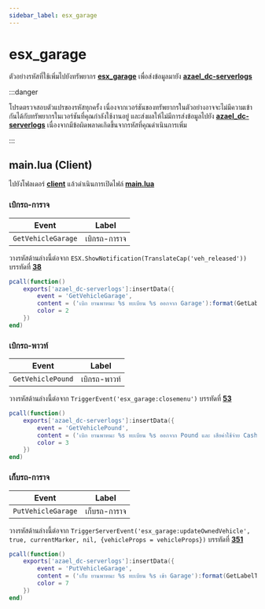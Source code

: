```yaml
---
sidebar_label: esx_garage
---
```


# esx_garage

ตัวอย่างรหัสที่ใช้เพิ่มไปยังทรัพยากร **[esx_garage](https://github.com/esx-framework/esx-legacy/tree/main/%5Besx_addons%5D/esx_garage)** เพื่อส่งข้อมูลมายัง **[azael_dc-serverlogs](../../)**

:::danger

โปรดตรวจสอบตัวแปรของรหัสทุกครั้ง เนื่องจากเวอร์ชันของทรัพยากรในตัวอย่างอาจจะไม่มีความเข้ากันได้กับทรัพยากรในเวอร์ชันที่คุณกำลังใช้งานอยู่ และส่งผลให้ไม่มีการส่งข้อมูลไปยัง **[azael_dc-serverlogs](../../)** เนื่องจากมีข้อผิดพลาดเกิดขึ้นจากรหัสที่คุณดำเนินการเพิ่ม

:::

## main.lua (Client)

ไปยังโฟลเดอร์ **[client](https://github.com/esx-framework/esx-legacy/tree/main/%5Besx_addons%5D/esx_garage/client)** แล้วดำเนินการเปิดไฟล์ **[main.lua](https://github.com/esx-framework/esx-legacy/blob/main/%5Besx_addons%5D/esx_garage/client/main.lua)**

### เบิกรถ-การาจ

| Event                                  | Label
|----------------------------------------|----------------------------------------
| `GetVehicleGarage`                     | เบิกรถ-การาจ

วางรหัสด้านล่างนี้ต่อจาก `ESX.ShowNotification(TranslateCap('veh_released'))` บรรทัดที่ **[38](https://github.com/esx-framework/esx-legacy/blob/main/%5Besx_addons%5D/esx_garage/client/main.lua#L38)**

```lua
pcall(function()
    exports['azael_dc-serverlogs']:insertData({
        event = 'GetVehicleGarage',
        content = ('เบิก ยานพาหนะ %s ทะเบียน %s ออกจาก Garage'):format(GetLabelText(GetDisplayNameFromVehicleModel(data.vehicleProps.model)), data.vehicleProps.plate),
        color = 2
    })
end)
```

### เบิกรถ-พาวท์

| Event                                  | Label
|----------------------------------------|----------------------------------------
| `GetVehiclePound`                      | เบิกรถ-พาวท์

วางรหัสด้านล่างนี้ต่อจาก `TriggerEvent('esx_garage:closemenu')` บรรทัดที่ **[53](https://github.com/esx-framework/esx-legacy/blob/main/%5Besx_addons%5D/esx_garage/client/main.lua#L53)**

```lua
pcall(function()
    exports['azael_dc-serverlogs']:insertData({
        event = 'GetVehiclePound',
        content = ('เบิก ยานพาหนะ %s ทะเบียน %s ออกจาก Pound และ เสียค่าใช้จ่าย Cash จำนวน $%s'):format(GetLabelText(GetDisplayNameFromVehicleModel(data.vehicleProps.model)), data.vehicleProps.plate, ESX.Math.GroupDigits(data.exitVehicleCost)),
        color = 3
    })
end)
```

### เก็บรถ-การาจ

| Event                                  | Label
|----------------------------------------|----------------------------------------
| `PutVehicleGarage`                     | เก็บรถ-การาจ

วางรหัสด้านล่างนี้ต่อจาก `TriggerServerEvent('esx_garage:updateOwnedVehicle', true, currentMarker, nil, {vehicleProps = vehicleProps})` บรรทัดที่ **[351](https://github.com/esx-framework/esx-legacy/blob/main/%5Besx_addons%5D/esx_garage/client/main.lua#L351)**

```lua
pcall(function()
    exports['azael_dc-serverlogs']:insertData({
        event = 'PutVehicleGarage',
        content = ('เก็บ ยานพาหนะ %s ทะเบียน %s เข้า Garage'):format(GetLabelText(GetDisplayNameFromVehicleModel(vehicleProps.model)), vehicleProps.plate),
        color = 7
    })
end)
```
